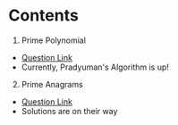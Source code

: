 # Contents

1. Prime Polynomial
- [Question Link](https://community.topcoder.com/stat?c=problem_statement&pm=4475&rd=8012)
- Currently, Pradyuman's Algorithm is up!

2. Prime Anagrams
- [Question Link](https://community.topcoder.com/stat?c=problem_statement&pm=3458&rd=5869)
- Solutions are on their way
